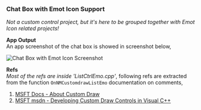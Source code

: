 ### Chat Box with Emot Icon Support
*Not a custom control project, but it's here to be grouped together with Emot Icon related projects!*

**App Output**  
An app screenshot of the chat box is showed in screenshot below,  
  
![Chat Box with Emot Icon Screenshot](https://user-images.githubusercontent.com/7858031/226075385-66a0c3b1-c5f3-4412-9856-bfd7ae4cad0c.png)


**Refs**  
*Most of the refs are inside 'ListCtrlEmo.cpp'*,  following refs are extracted from the function `OnNMCustomdrawListEmo` documentation on comments,
1. [MSFT Docs - About Custom Draw](https://learn.microsoft.com/en-us/windows/win32/controls/about-custom-draw)
2. [MSFT msdn - Developing Custom Draw Controls in Visual C++](https://learn.microsoft.com/en-us/previous-versions/ms364048\(v=vs.80\))